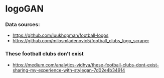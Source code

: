 # logoGAN

### Data sources:
- https://github.com/luukhopman/football-logos
- https://github.com/milosmladenovic5/football_clubs_logo_scraper

### These football clubs don’t exist
- https://medium.com/analytics-vidhya/these-football-clubs-dont-exist-sharing-my-experience-with-stylegan-7d02e4b34914
